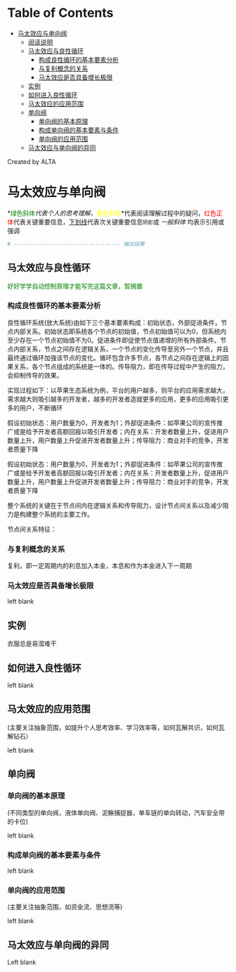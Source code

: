 
Table of Contents
=================

   * [马太效应与单向阀](#马太效应与单向阀)
      * [阅读说明](#阅读说明)
      * [马太效应与良性循环](#马太效应与良性循环)
         * [构成良性循环的基本要素分析](#构成良性循环的基本要素分析)
         * [与复利概念的关系](#与复利概念的关系)
         * [马太效应是否具备增长极限](#马太效应是否具备增长极限)
      * [实例](#实例)
      * [如何进入良性循环](#如何进入良性循环)
      * [马太效应的应用范围](#马太效应的应用范围)
      * [单向阀](#单向阀)
         * [单向阀的基本原理](#单向阀的基本原理)
         * [构成单向阀的基本要素与条件](#构成单向阀的基本要素与条件)
         * [单向阀的应用范围](#单向阀的应用范围)
      * [马太效应与单向阀的异同](#马太效应与单向阀的异同)

Created by ALTA
# 马太效应与单向阀  

*<font color=#008000>绿色斜体</font>*代表个人的思考理解，*<font color=Yellow>黄色斜体</font>*代表阅读理解过程中的疑问，<font color=Red>红色正体</font>代表关键重要信息，<u>下划线</u>代表次关键重要信息`阴影`或 *一般斜体* 均表示引用或强调 

```python
# ---------------------------------- 输出结果
```

## 马太效应与良性循环  

<font color=#008000>好好学学自动控制原理才能写完这篇文章，暂搁置</font>

### 构成良性循环的基本要素分析  

良性循环系统(放大系统)由如下三个基本要素构成：初始状态，外部促进条件，节点内部关系。初始状态即系统各个节点的初始值，节点初始值可以为0，但系统内至少存在一个节点初始值不为0。促进条件即促使节点值递增的所有外部条件。节点内部关系，节点之间存在逻辑关系，一个节点的变化传导至另外一个节点，并且最终通过循环加强该节点的变化。循环包含许多节点，各节点之间存在逻辑上的因果关系，各个节点组成的系统是一体的。传导阻力，即在传导过程中产生的阻力，会抑制传导的效果。  

实现过程如下：以苹果生态系统为例，平台的用户越多，则平台的应用需求越大，需求越大则吸引越多的开发者，越多的开发者造就更多的应用，更多的应用吸引更多的用户，不断循环

假设初始状态：用户数量为0，开发者为1；外部促进条件：如苹果公司的宣传推广或是给予开发者高额回报以吸引开发者；内在关系：开发者数量上升，促进用户数量上升，用户数量上升促进开发者数量上升；传导阻力：商业对手的竞争，开发者质量下降  

假设初始状态：用户数量为0，开发者为1；外部促进条件：如苹果公司的宣传推广或是给予开发者高额回报以吸引开发者；内在关系：开发者数量上升，促进用户数量上升，用户数量上升促进开发者数量上升；传导阻力：商业对手的竞争，开发者质量下降  

整个系统的关键在于节点间内在逻辑关系和传导阻力，设计节点间关系以及减少阻力是构建整个系统的主要工作。

节点间关系特征：

### 与复利概念的关系  

复利，即一定周期内的利息加入本金，本息和作为本金进入下一周期  

### 马太效应是否具备增长极限 

left blank

## 实例  

衣服总是易湿难干

## 如何进入良性循环  

left blank

## 马太效应的应用范围  

(主要关注抽象范围，如提升个人思考效率、学习效率等，如何瓦解共识，如何瓦解钻石）  

left blank

## 单向阀  

### 单向阀的基本原理  

(不同类型的单向阀，液体单向阀、泥鳅捕捉器，单车链的单向转动，汽车安全带的卡位)  

left blank

### 构成单向阀的基本要素与条件  

left blank

### 单向阀的应用范围  

(主要关注抽象范围，如资金流、思想流等)  

left blank

## 马太效应与单向阀的异同  

Left blank
